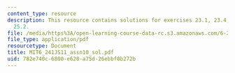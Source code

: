 ```yaml
---
content_type: resource
description: This resource contains solutions for exercises 23.1, 23.4, 24.5, and
  25.2.
file: /media/https%3A/open-learning-course-data-rc.s3.amazonaws.com/6-241j-dynamic-systems-and-control-spring-2011/782e740c6800e620a75d26ebbf0b272b_MIT6_241JS11_assn10_sol.pdf
file_type: application/pdf
resourcetype: Document
title: MIT6_241JS11_assn10_sol.pdf
uid: 782e740c-6800-e620-a75d-26ebbf0b272b
---
```

